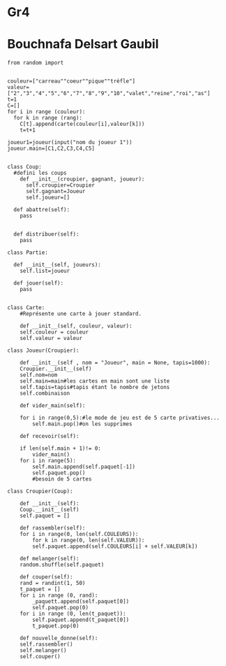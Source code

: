 # Gr4
# Bouchnafa Delsart Gaubil

	from random import 


	couleur=["carreau""coeur""pique""tréfle"]
	valeur=["2","3","4","5","6","7","8","9","10","valet","reine","roi","as"]
	t=1
	C=[]
	for i in range (couleur):
	  for k in range (rang):
	    C[t].append(carte(couleur[i],valeur[k]))
	    t=t+1

	joueur1=joueur(input("nom du joueur 1"))
	joueur.main=[C1,C2,C3,C4,C5]


	class Coup:
	  #defini les coups
	    def __init__(croupier, gagnant, joueur):
	      self.croupier=Croupier
	      self.gagnant=Joueur
	      self.joueur=[]

	  def abattre(self):
	    pass


	  def distribuer(self):
	    pass

	class Partie:

	  def __init__(self, joueurs):
	    self.list=joueur

	  def jouer(self):
	    pass
	    
	  
	class Carte:
	    #Représente une carte à jouer standard.

	    def __init__(self, couleur, valeur):
		self.couleur = couleur
		self.valeur = valeur
		
	class Joueur(Croupier):

	    def __init__(self , nom = "Joueur", main = None, tapis=1000):
		Croupier.__init__(self)
		self.nom=nom
		self.main=main#les cartes en main sont une liste
		self.tapis=tapis#tapis étant le nombre de jetons
		self.combinaison
		
	    def vider_main(self):
	    
		for i in range(0,5):#le mode de jeu est de 5 carte privatives...
		    self.main.pop()#on les supprimes

	    def recevoir(self):
	    
		if len(self.main + 1)!= 0:
		    vider_main()
		for i in range(5):
		    self.main.append(self.paquet[-1])
		    self.paquet.pop()
		    #besoin de 5 cartes

	class Croupier(Coup):

	    def __init__(self):
		Coup.__init__(self)
		self.paquet = []

	    def rassembler(self):
		for i in range(0, len(self.COULEURS)):
		    for k in range(0, len(self.VALEUR)):
			self.paquet.append(self.COULEURS[i] + self.VALEUR[k])

	    def melanger(self):
		random.shuffle(self.paquet)

	    def couper(self):
		rand = randint(1, 50)
		t_paquet = []
		for i in range (0, rand):
		    _paquett.append(self.paquet[0])
		    self.paquet.pop(0)
		for i in range (0, len(t_paquet)):
		    self.paquet.append(t_paquet[0])
		    t_paquet.pop(0)

	    def nouvelle_donne(self):
		self.rassembler()
		self.melanger()
		self.couper()


